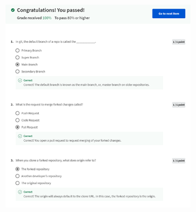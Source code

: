 ![](https://github.com/CrypticFate5/Meta-Back-End-Developer-Professional-Certificate/blob/main/C3-%20Version%20Control/W-3/Practice%20Quiz-%20Self-review:%20Create%20a%20repository%20with%20forking/ss8.png)
